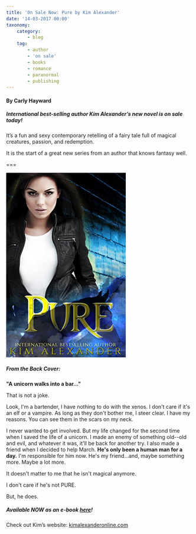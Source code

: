 ```yaml
---
title: 'On Sale Now: Pure by Kim Alexander'
date: '14-03-2017 00:00'
taxonomy:
    category:
        - blog
    tag:
        - author
        - 'on sale'
        - books
        - romance
        - paranormal
        - publishing
---
```


#### By Carly Hayward

##### **International best-selling author Kim Alexander’s new novel is on sale today!**

It’s a fun and sexy contemporary retelling of a fairy tale full of magical creatures, passion, and redemption.

It is the start of a great new series from an author that knows fantasy well.

===

![](CB_Editing_pure.jpg)

##### From the Back Cover:

**"A unicorn walks into a bar..."**

That is not a joke.

Look, I'm a bartender, I have nothing to do with the xenos. I don't care if it's an elf or a vampire. As long as they don't bother me, I steer clear. I have my reasons. You can see them in the scars on my neck.

I never wanted to get involved. But my life changed for the second time when I saved the life of a unicorn. I made an enemy of something old--old and evil, and whatever it was, it'll be back for another try. I also made a friend when I decided to help March. **He's only been a human man for a day.** I'm responsible for him now. He's my friend...and, maybe something more. Maybe a lot more.

It doesn't matter to me that he isn't magical anymore.

I don't care if he's not PURE.

But, he does.


##### Available NOW as an e-book [here](https://www.amazon.com/Pure-Paranormal-Romance-Kim-Alexander-ebook/dp/B06XKMW6J1/ref=sr_1_2?ie=UTF8&qid=1489513322&sr=8-2&keywords=kim+alexander?target=_blank)!

Check out Kim’s website: [kimalexanderonline.com](http://kimalexanderonline.com/wp/?target=_blank)